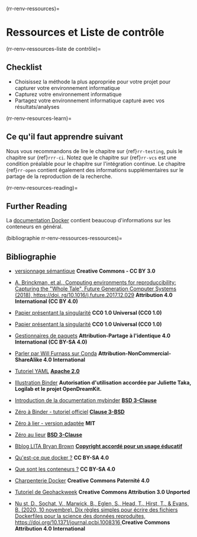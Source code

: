 (rr-renv-ressources)=
# Ressources et Liste de contrôle

(rr-renv-ressources-liste de contrôle)=
## Checklist

- Choisissez la méthode la plus appropriée pour votre projet pour capturer votre environnement informatique
- Capturez votre environnement informatique
- Partagez votre environnement informatique capturé avec vos résultats/analyses

(rr-renv-resources-learn)=
## Ce qu'il faut apprendre suivant

Nous vous recommandons de lire le chapitre sur {ref}`rr-testing`, puis le chapitre sur {ref}`rrr-ci`. Notez que le chapitre sur {ref}`rr-vcs` est une condition préalable pour le chapitre sur l'intégration continue. Le chapitre {ref}`rr-open` contient également des informations supplémentaires sur le partage de la reproduction de la recherche.

(rr-renv-resources-reading)=
## Further Reading

La [documentation Docker](https://docs.docker.com/get-started/) contient beaucoup d'informations sur les conteneurs en général.


(bibliographie rr-renv-ressources-ressources)=
## Bibliographie

- [versionnage sémantique](https://semver.org) **Creative Commons - CC BY 3.0**

- [A. Brinckman, et al., Computing environments for reproduccibility: Capturing the "Whole Tale", Future Generation Computer Systems (2018), https://doi. rg/10.1016/j.future.2017.12.029](https://www.sciencedirect.com/science/article/pii/S0167739X17310695) **Attribution 4.0 International (CC BY 4.0)**

- [Papier présentant la singularité](https://journals.plos.org/plosone/article?id=10.1371/journal.pone.0177459) **CC0 1.0 Universal (CC0 1.0)**

- [Papier présentant la singularité](https://journals.plos.org/plosone/article?id=10.1371/journal.pone.0177459) **CC0 1.0 Universal (CC0 1.0)**

- [Gestionnaires de paquets](https://opensource.com/article/18/7/evolution-package-managers) **Attribution-Partage à l'identique 4.0 International (CC BY-SA 4.0)**

- [Parler par Will Furnass sur Conda](https://github.com/willfurnass/conda-rses-pres/blob/master/content.md) **Attribution-NonCommercial-ShareAlike 4.0 International**

- [Tutoriel YAML](https://gettaurus.org/docs/YAMLTutorial/) **[Apache 2.0](http://www.apache.org/licenses/LICENSE-2.0)**

- [Illustration Binder](https://opendreamkit.org/2017/11/02/use-case-publishing-reproducible-notebooks/) **Autorisation d'utilisation accordée par Juliette Taka, Logilab et le projet OpenDreamKit.**

- [Introduction de la documentation mybinder](https://github.com/jupyterhub/binder/blob/master/doc/introduction.rst) **[BSD 3-Clause](https://github.com/binder-examples/requirements/blob/master/LICENSE)**

- [Zéro à Binder - tutoriel officiel](https://github.com/Build-a-binder/build-a-binder.github.io/blob/master/workshop/10-zero-to-binder.md) **[Clause 3-BSD](https://github.com/binder-examples/requirements/blob/master/LICENSE)**

- [Zéro à lier - version adaptée](https://github.com/alan-turing-institute/the-turing-way/blob/main/workshops/boost-research-reproducibility-binder/workshop-presentations/zero-to-binder.md) **MIT**

- [Zéro au lieur](https://github.com/Build-a-binder/build-a-binder.github.io/blob/master/workshop/10-zero-to-binder.md) **[BSD 3-Clause](https://github.com/binder-examples/requirements/blob/master/LICENSE)**

- [Bblog LITA Bryan Brown](https://litablog.org/2014/12/virtual-machines-in-a-nutshell/) **[Copyright accordé pour un usage éducatif](http://www.ala.org/copyright)**
- [Qu'est-ce que docker ?](https://opensource.com/resources/what-docker) **CC BY-SA 4.0**

- [Que sont les conteneurs ?](https://opensource.com/resources/what-are-linux-containers?intcmp=7016000000127cYAAQ) **CC BY-SA 4.0**
- [Charpenterie Docker](http://www.manicstreetpreacher.co.uk/docker-carpentry/aio/) **Creative Commons Paternité 4.0**
- [Tutoriel de Geohackweek](https://geohackweek.github.io/Introductory/docker-tutorial_temp/) **Creative Commons Attribution 3.0 Unported**
- [Nu<unk> st, D., Sochat, V., Marwick, B., Eglen, S., Head, T., Hirst, T., & Evans, B. (2020, 10 novembre). Dix règles simples pour écrire des fichiers Dockerfiles pour la science des données reproduites, https://doi.org/10.1371/journal.pcbi.1008316 ](https://github.com/nuest/ten-simple-rules-dockerfiles) **Creative Commons Attribution 4.0 International**
